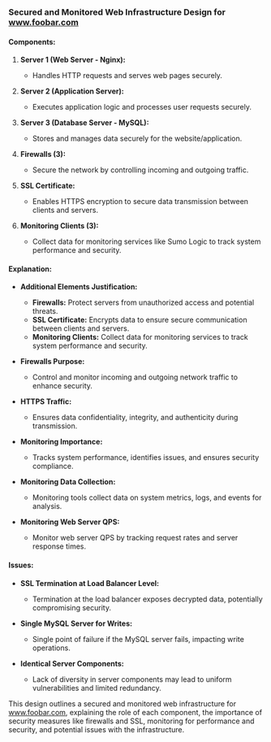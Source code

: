 ### Secured and Monitored Web Infrastructure Design for www.foobar.com

#### Components:

1. **Server 1 (Web Server - Nginx):**
   - Handles HTTP requests and serves web pages securely.

2. **Server 2 (Application Server):**
   - Executes application logic and processes user requests securely.

3. **Server 3 (Database Server - MySQL):**
   - Stores and manages data securely for the website/application.

4. **Firewalls (3):**
   - Secure the network by controlling incoming and outgoing traffic.

5. **SSL Certificate:**
   - Enables HTTPS encryption to secure data transmission between clients and servers.

6. **Monitoring Clients (3):**
   - Collect data for monitoring services like Sumo Logic to track system performance and security.

#### Explanation:

- **Additional Elements Justification:**
   - **Firewalls:** Protect servers from unauthorized access and potential threats.
   - **SSL Certificate:** Encrypts data to ensure secure communication between clients and servers.
   - **Monitoring Clients:** Collect data for monitoring services to track system performance and security.

- **Firewalls Purpose:**
   - Control and monitor incoming and outgoing network traffic to enhance security.

- **HTTPS Traffic:**
   - Ensures data confidentiality, integrity, and authenticity during transmission.

- **Monitoring Importance:**
   - Tracks system performance, identifies issues, and ensures security compliance.

- **Monitoring Data Collection:**
   - Monitoring tools collect data on system metrics, logs, and events for analysis.

- **Monitoring Web Server QPS:**
   - Monitor web server QPS by tracking request rates and server response times.

#### Issues:

- **SSL Termination at Load Balancer Level:**
   - Termination at the load balancer exposes decrypted data, potentially compromising security.

- **Single MySQL Server for Writes:**
   - Single point of failure if the MySQL server fails, impacting write operations.

- **Identical Server Components:**
   - Lack of diversity in server components may lead to uniform vulnerabilities and limited redundancy.

This design outlines a secured and monitored web infrastructure for www.foobar.com, explaining the role of each component, the importance of security measures like firewalls and SSL, monitoring for performance and security, and potential issues with the infrastructure.


